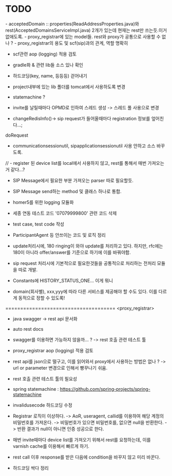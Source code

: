 # TODO

<scf>
- acceptedDomain :: properties(ReadAddressProperties.java)와 rest(AcceptedDomainsServiceImpl.java) 2개가 있는데 현재는 rest만 쓰는듯.이거 없애도록.
- proxy_registrar에 있는 model들. rest와 proxy가 공통으로 사용할 수 없나 ?
- proxy_registrar의 용도 및 scf(sip)과의 관계, 역할 명확히

- scf관련 aop (logging) 적용 검토

- gradle화 & 관련 lib들 소스 있나 확인

- 하드코딩(key, name, 등등등) 걷어내기

- project내부에 있는 lib 폴더를 tomcat에서 사용하도록 변경

- statemachine ?

- invite를 날릴때마다 OPMD로 인하여 스레드 생성 -> 스레드 풀 사용으로 변경

- changeRedisInfo()-> sip request가 들어올때마다 registration 정보를 엎어친다...;

doRequest
- communicationsessionutil, sipapplicationsessionutil 사용 안하고 소스 바꾸도록.


// - register 된 device list를 local에서 사용하지 않고, rest를 통해서 매번 가져오는거 같다...?

- SIP Message에서 필요한 부분 가져오는 parser 따로 필요할듯.

- SIP Message send하는 method 및 클래스 하나로 통합.

- homer5를 위한 logging 모듈화
- 세종 연동 테스트 코드 '07079999800' 관련 코드 삭제
- test case, test code 작성
- ParticipantAgent 등 안쓰이는 코드 및 로직 정리

- update처리시에, 180 ringing이 와야 update를 처리하고 있다. 하지만, rfc에는 180이 아니라 offer/answer를 기준으로 하기에 이를 바꿔야함.
- sip request 처리시에 기본적으로 필요한것들을 공통적으로 처리하는 전처리 모듈을 따로 개발.
- Constants에 HISTORY_STATUS_ONE... 이게 뭐니





- domain(회사별), xxx,yyy에 따라 다른 서비스를 제공해야 할 수도 있다. 이를 다르게 동적으로 정할 수 있도록!


=====================================
<proxy_registrar>

- java swagger -> rest api 문서화
- auto rest docs
- swagger를 이용하면 가능하지 않을까... ? -> rest 호출 관련 테스트 툴
- proxy_registrar aop (logging) 적용 검토
- rest api를 json으로 떨구고, 이를 읽어와서 proxy에서 사용하는 방법은 없나 ? -> url or parameter 변경으로 인해서 빵꾸나기 쉬움.
- rest 호출 관련 테스트 툴의 필요성
- spring statemachine : https://github.com/spring-projects/spring-statemachine
- invalidusecode 하드코딩 수정
- Registrar 로직이 이상하다.
  -> AoR, useragent, callid를 이용하여 해당 계정의 비밀번호를 가져온다.
  -> 비밀번호가 있으면 비밀번호를, 없으면 null을 반환한다.
  -> 반환 결과가 null이 아니면 인증 성공으로 한다.

- 매번 invite때마다 device list를 가져오기 위해서 rest를 요청하는데, 이를 varnish cache를 이용해서 빠르게 하기.
- rest call 이후 response를 받은 다음에 condition을 바꾸지 않고 미리 바꾼다.
- 하드코딩 싹다 정리
